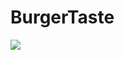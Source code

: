 # BurgerTaste
<img src="https://github.com/MEminUlusoy/BurgerTaste/blob/main/b1.png)https://github.com/MEminUlusoy/BurgerTaste/blob/main/b1.png" width="auto">
